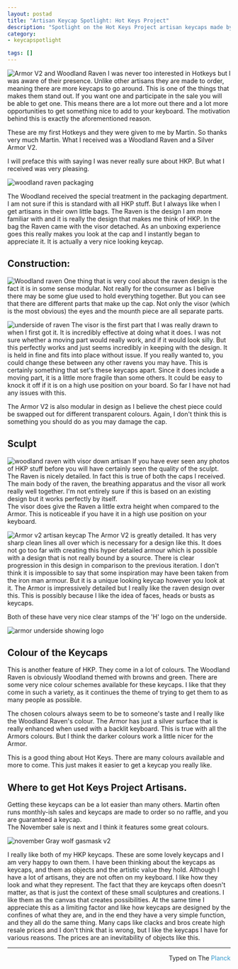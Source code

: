 ```yaml
---
layout: postad
title: "Artisan Keycap Spotlight: Hot Keys Project"
description: "Spotlight on the Hot Keys Project artisan keycaps made by Martin."
category: 
- keycapspotlight

tags: []
---
```

![Armor V2 and Woodland Raven](/assets/hotkeysproject/armor-raven-on-box.jpg)
I was never too interested in Hotkeys but I was aware of their presence. Unlike other artisans they are made to order, meaning there are more keycaps to go around. This is one of the things that makes them stand out. If you want one and participate in the sale you will be able to get one. This means there are a lot more out there and a lot more opportunities to get something nice to add to your keyboard. The motivation behind this is exactly the aforementioned reason.

These are my first Hotkeys and they were given to me by Martin. So thanks very much Martin.
What I received was a Woodland Raven and a Silver Armor V2. 

I will preface this with saying I was never really sure about HKP. But what I received was very pleasing.

![woodland raven packaging](/assets/hotkeysproject/hkp-packaging.jpg)

The Woodland received the special treatment in the packaging department. I am not sure if this is standard with all HKP stuff. But I always like when I get artisans in their own little bags. 
The Raven is the design I am more familiar with and it is really the design that makes me think of HKP. In the bag the Raven came with the visor detached. As an unboxing experience goes this really makes you look at the cap and I instantly began to appreciate it.  It is actually a very nice looking keycap.

## Construction:
![Woodland raven](/assets/hotkeysproject/hkp-woodland-raven.jpg)
One thing that is very cool about the raven design is the fact it is in some sense modular. Not really for the consumer as I belive there may be some glue used to hold everything together. But you can see that there are different parts that make up the cap. Not only the visor (which is the most obvious) the eyes and the mounth piece are all separate parts.

![underside of raven](/assets/hotkeysproject/raven-underside.jpg)
The visor is the first part that I was really drawn to when I first got it. It is incredibly effective at doing what it does. I was not sure whether a moving part would really work, and if it would look silly. But this perfectly works and just seems incredibly in keeping with the design. It is held in fine and fits into place without issue. If you really wanted to, you could change these between any other ravens you may have. This is certainly something that set's these keycaps apart. Since it does include a moving part, it is a little more fragile than some others. It could be easy to knock it off if it is on a high use position on your board. So far I have not had any issues with this.

The Armor V2 is also modular in design as I believe the chest piece could be swapped out for different transparent colours. Again, I don't think this is something you should do as you may damage the cap.

## Sculpt
![woodland raven with visor down artisan](/assets/hotkeysproject/woodland-raven-hkp-visor-down.jpg)
If you have ever seen any photos of HKP stuff before you will have certainly seen the quality of the sculpt. The Raven is nicely detailed. In fact this is true of both the caps I received. The main body of the raven, the breathing apparatus and the visor all work really well together. I'm not entirely sure if this is based on an existing design but it works perfectly by itself.   
The visor does give the Raven a little extra height when compared to the Armor. This is noticeable if you have it in a high use position on your keyboard.

![Armor v2 artisan keycap](/assets/hotkeysproject/armor-front.jpg)
The Armor V2 is greatly detailed. It has very sharp clean lines all over which is necessary for a design like this. It does not go too far with creating this hyper detailed armour which is possible with a design that is not really bound by a source. There is clear progression in this design in comparison to the previous iteration. I don't think it is impossible to say that some inspiration may have been taken from the iron man armour. But it is a unique looking keycap however you look at it. The Armor is impressively detailed but I really like the raven design over this. This is possibly because I like the idea of faces, heads or busts as keycaps. 

Both of these have very nice clear stamps of the 'H' logo on the underside.

![armor underside showing logo](/assets/hotkeysproject/armor-underside.jpg)

## Colour of the Keycaps
This is another feature of HKP. They come in a lot of colours. The Woodland Raven is obviously Woodland themed with browns and green. There are some very nice colour schemes available for these keycaps. I like that they come in such a variety, as it continues the theme of trying to get them to as many people as possible.  

The chosen colours always seem to be to someone's taste and I really like the Woodland Raven's colour. The Armor has just a silver surface that is really enhanced when used with a backlit keyboard. This is true with all the Armors colours. But I think the darker colours work a little nicer for the Armor.

This is a good thing about Hot Keys. There are many colours available and more to come. This just makes it easier to get a keycap you really like.

## Where to get Hot Keys Project Artisans.
Getting these keycaps can be a lot easier than many others. Martin often runs monthly-ish sales and keycaps are made to order so no raffle, and you are guaranteed a keycap.  
The November sale is next and I think it features some great colours.

![november Gray wolf gasmask v2](https://i.imgur.com/P7A6Hc6.jpg)


I really like both of my HKP keycaps. These are some lovely keycaps and I am very happy to own them. I have been thinking about the keycaps as keycaps, and them as objects and the artistic value they hold. Although I have a lot of artisans, they are not often on my keyboard. I like how they look and what they represent. The fact that they are keycaps often doesn't matter, as that is just the context of these small sculptures and creations. I like them as the canvas that creates possibilities. At the same time I appreciate this as a limiting factor and like how keycaps are designed by the confines of what they are, and in the end they have a very simple function, and they all do the same thing. Many caps like clacks and bros create high resale prices and I don't think that is wrong, but I like the keycaps I have for various reasons. The prices are an inevitability of objects like this.


---------------------------------
 <p style="text-align: right" >Typed on The <font color="#3399CC">Planck</font></p>


